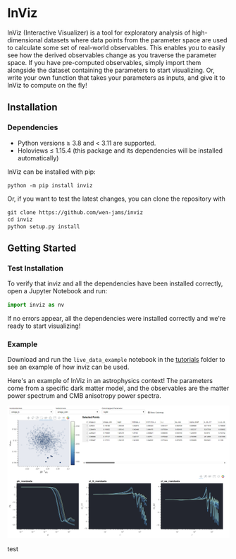 # InViz

InViz (Interactive Visualizer) is a tool for exploratory analysis of high-dimensional datasets where data points from the parameter space are used to calculate some set of real-world observables. This enables you to easily see how the derived observables change as you traverse the parameter space. If you have pre-computed observables, simply import them alongside the  dataset containing the parameters to start visualizing. Or, write your own function that takes your parameters as inputs, and give it to InViz to compute on the fly!

## Installation

### Dependencies
- Python versions $\geq$ 3.8 and $<$ 3.11 are supported.
- Holoviews $\leq$ 1.15.4 (this package and its dependencies will be installed automatically)

InViz can be installed with pip:

    python -m pip install inviz

Or, if you want to test the latest changes, you can clone the repository with
    
    git clone https://github.com/wen-jams/inviz
    cd inviz
    python setup.py install

## Getting Started

### Test Installation
To verify that inviz and all the dependencies have been installed correctly, open a Jupyter Notebook and run:
```python
import inviz as nv
```
If no errors appear, all the dependencies were installed correctly and we're ready to start visualizing!

### Example
Download and run the `live_data_example` notebook in the [tutorials](tutorials) folder to see an example of how inviz can be used.

Here's an example of InViz in an astrophysics context! The parameters come from a specific dark matter model, and the observables are the matter power spectrum and CMB anisotropy power spectra.

![example output](images/example2.png)

test
